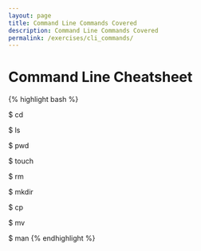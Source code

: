 ```yaml
---
layout: page
title: Command Line Commands Covered
description: Command Line Commands Covered
permalink: /exercises/cli_commands/
---
```


# Command Line Cheatsheet

{% highlight bash %}

$ cd

$ ls

$ pwd

$ touch

$ rm

$ mkdir

$ cp

$ mv

$ man
{% endhighlight %}

